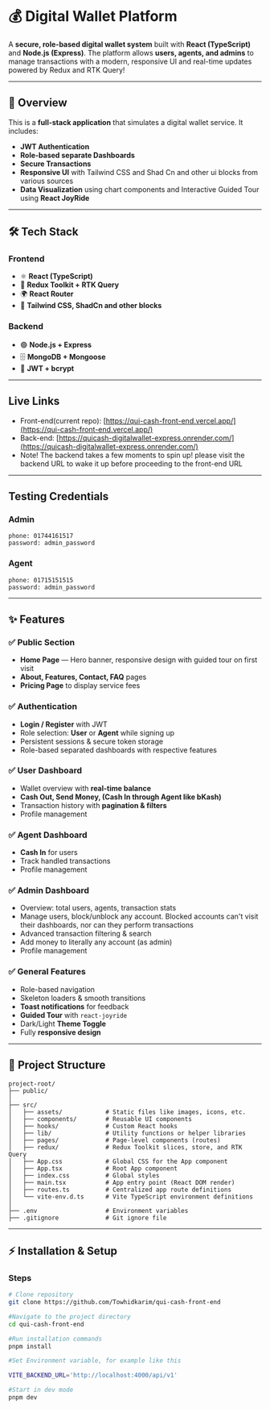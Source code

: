 # 💰 Digital Wallet Platform

A **secure, role-based digital wallet system** built with **React (TypeScript)** and **Node.js (Express)**. The platform allows **users, agents, and admins** to manage transactions with a modern, responsive UI and real-time updates powered by Redux and RTK Query!

---

## 🚀 Overview

This is a **full-stack application** that simulates a digital wallet service. It includes:

- **JWT Authentication**
- **Role-based separate Dashboards**
- **Secure Transactions**
- **Responsive UI** with Tailwind CSS and Shad Cn and other ui blocks from various sources
- **Data Visualization** using chart components and Interactive Guided Tour using **React JoyRide**

---

## 🛠 Tech Stack

### **Frontend**

- ⚛ **React (TypeScript)**
- 🔄 **Redux Toolkit + RTK Query**
- 🌍 **React Router**
- 🎨 **Tailwind CSS, ShadCn and other blocks**

### **Backend**

- 🟢 **Node.js + Express**
- 🗄 **MongoDB + Mongoose**
- 🔐 **JWT + bcrypt**

---

## Live Links

- Front-end(current repo): [https://qui-cash-front-end.vercel.app/](https://qui-cash-front-end.vercel.app/)
- Back-end: [https://quicash-digitalwallet-express.onrender.com/](https://quicash-digitalwallet-express.onrender.com/)
- Note! The backend takes a few moments to spin up! please visit the backend URL to wake it up before proceeding to the front-end URL

---

## Testing Credentials

### Admin

```
phone: 01744161517
password: admin_password
```

### Agent

```
phone: 01715151515
password: admin_password
```

---

## ✨ Features

### ✅ **Public Section**

- **Home Page** — Hero banner, responsive design with guided tour on first visit
- **About, Features, Contact, FAQ** pages
- **Pricing Page** to display service fees

### ✅ **Authentication**

- **Login / Register** with JWT
- Role selection: **User** or **Agent** while signing up
- Persistent sessions & secure token storage
- Role-based separated dashboards with respective features

### ✅ **User Dashboard**

- Wallet overview with **real-time balance**
- **Cash Out, Send Money, (Cash In through Agent like bKash)**
- Transaction history with **pagination & filters**
- Profile management

### ✅ **Agent Dashboard**

- **Cash In** for users
- Track handled transactions
- Profile management

### ✅ **Admin Dashboard**

- Overview: total users, agents, transaction stats
- Manage users, block/unblock any account. Blocked accounts can't visit their dashboards, nor can they perform transactions
- Advanced transaction filtering & search
- Add money to literally any account (as admin)
- Profile management

### ✅ **General Features**

- Role-based navigation
- Skeleton loaders & smooth transitions
- **Toast notifications** for feedback
- **Guided Tour** with `react-joyride`
- Dark/Light **Theme Toggle**
- Fully **responsive design**

---

## 📂 Project Structure

```
project-root/
├── public/
│
├── src/
│   ├── assets/            # Static files like images, icons, etc.
│   ├── components/        # Reusable UI components
│   ├── hooks/             # Custom React hooks
│   ├── lib/               # Utility functions or helper libraries
│   ├── pages/             # Page-level components (routes)
│   ├── redux/             # Redux Toolkit slices, store, and RTK Query
│   ├── App.css            # Global CSS for the App component
│   ├── App.tsx            # Root App component
│   ├── index.css          # Global styles
│   ├── main.tsx           # App entry point (React DOM render)
│   ├── routes.ts          # Centralized app route definitions
│   └── vite-env.d.ts      # Vite TypeScript environment definitions
│
├── .env                   # Environment variables
├── .gitignore             # Git ignore file

```

---

## ⚡ Installation & Setup

### **Steps**

```bash
# Clone repository
git clone https://github.com/Towhidkarim/qui-cash-front-end

#Navigate to the project directory
cd qui-cash-front-end

#Run installation commands
pnpm install

#Set Environment variable, for example like this

VITE_BACKEND_URL='http://localhost:4000/api/v1'

#Start in dev mode
pnpm dev

```
